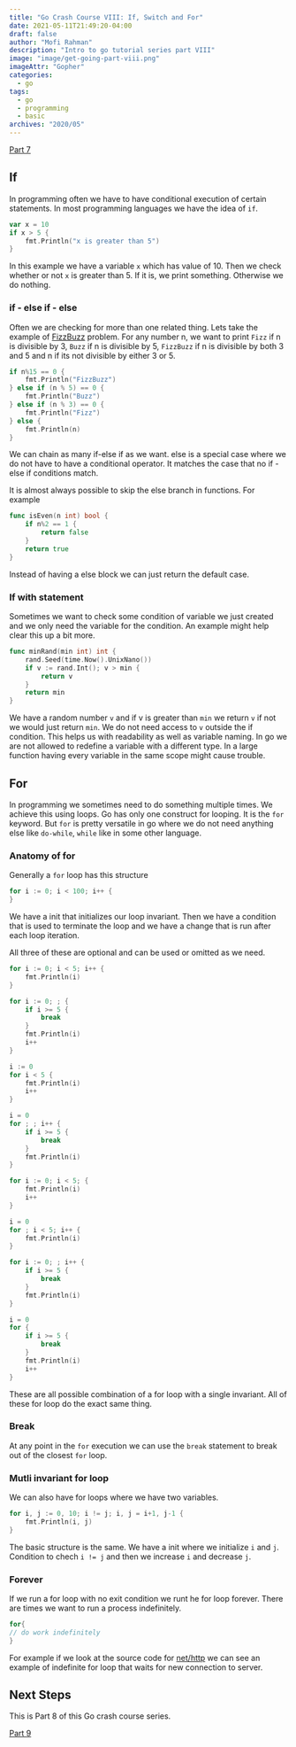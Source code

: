 ```yaml
---
title: "Go Crash Course VIII: If, Switch and For"
date: 2021-05-11T21:49:20-04:00
draft: false
author: "Mofi Rahman"
description: "Intro to go tutorial series part VIII"
image: "image/get-going-part-viii.png"
imageAttr: "Gopher"
categories:
  - go
tags:
  - go
  - programming
  - basic
archives: "2020/05"
---
```


[Part 7](/posts/go-crash-course-vii/)

## If

In programming often we have to have conditional execution of certain statements. In most programming languages we have the idea of `if`. 

```go
var x = 10
if x > 5 {
	fmt.Println("x is greater than 5")
}
```

In this example we have a variable `x` which has value of 10. Then we check whether or not `x` is greater than 5. If it is, we print something. Otherwise we do nothing.

### if - else if - else

Often we are checking for more than one related thing. Lets take the example of [FizzBuzz](https://en.wikipedia.org/wiki/Fizz_buzz) problem. For any number n, we want to print `Fizz` if n is divisible by 3, `Buzz` if n is divisible by 5, `FizzBuzz` if n is divisible by both 3 and 5 and n if its not divisible by either 3 or 5.

```go
if n%15 == 0 {
	fmt.Println("FizzBuzz")
} else if (n % 5) == 0 {
	fmt.Println("Buzz")
} else if (n % 3) == 0 {
	fmt.Println("Fizz")
} else {
	fmt.Println(n)
}
```

We can chain as many if-else if as we want. else is a special case where we do not have to have a conditional operator. It matches the case that no if - else if conditions match. 

It is almost always possible to skip the else branch in functions. For example

```go
func isEven(n int) bool {
	if n%2 == 1 {
		return false
	}
	return true
}
```

Instead of having a else block we can just return the default case. 

### If with statement

Sometimes we want to check some condition of variable we just created and we only need the variable for the condition. An example might help clear this up a bit more.

```go
func minRand(min int) int {
	rand.Seed(time.Now().UnixNano())
	if v := rand.Int(); v > min {
		return v
	}
	return min
}
```

We have a random number `v` and if v is greater than `min` we return `v` if not we would just return `min`. We do not need access to `v` outside the if condition. This helps us with readability as well as variable naming. In go we are not allowed to redefine a variable with a different type. In a large function having every variable in the same scope might cause trouble.

## For

In programming we sometimes need to do something multiple times. We achieve this using loops. Go has only one construct for looping. It is the `for` keyword. But `for` is pretty versatile in go where we do not need anything else like `do-while`, `while` like in some other language. 

### Anatomy of for

Generally a `for` loop has this structure

```go
for i := 0; i < 100; i++ {
}
```

We have a init that initializes our loop invariant. Then we have a condition that is used to terminate the loop and we have a change that is run after each loop iteration. 

All three of these are optional and can be used or omitted as we need.

```go
for i := 0; i < 5; i++ {
	fmt.Println(i)
}

for i := 0; ; {
	if i >= 5 {
		break
	}
	fmt.Println(i)
	i++
}

i := 0
for i < 5 {
	fmt.Println(i)
	i++
}

i = 0
for ; ; i++ {
	if i >= 5 {
		break
	}
	fmt.Println(i)
}

for i := 0; i < 5; {
	fmt.Println(i)
	i++
}

i = 0
for ; i < 5; i++ {
	fmt.Println(i)
}

for i := 0; ; i++ {
	if i >= 5 {
		break
	}
	fmt.Println(i)
}

i = 0
for {
	if i >= 5 {
		break
	}
	fmt.Println(i)
	i++
}
```

These are all possible combination of a for loop with a single invariant. All of these for loop do the exact same thing. 

### Break

At any point in the `for` execution we can use the `break` statement to break out of the closest `for` loop. 

### Mutli invariant for loop

We can also have for loops where we have two variables. 

```go
for i, j := 0, 10; i != j; i, j = i+1, j-1 {
	fmt.Println(i, j)
}
```

The basic structure is the same. We have a init where we initialize `i` and `j`. Condition to chech `i != j` and then we increase `i` and decrease `j`.

### Forever

If we run a for loop with no exit condition we runt he for loop forever. There are times we want to run a process indefinitely. 

```go
for{
// do work indefinitely 
}
```

For example if we look at the source code for [net/http](https://golang.org/src/net/http/server.go?s=99574:99629#L2980) we can see an example of indefinite for loop that waits for new connection to server.

## Next Steps

This is Part 8 of this Go crash course series.

[Part 9](/post/go-crash-course-ix/)